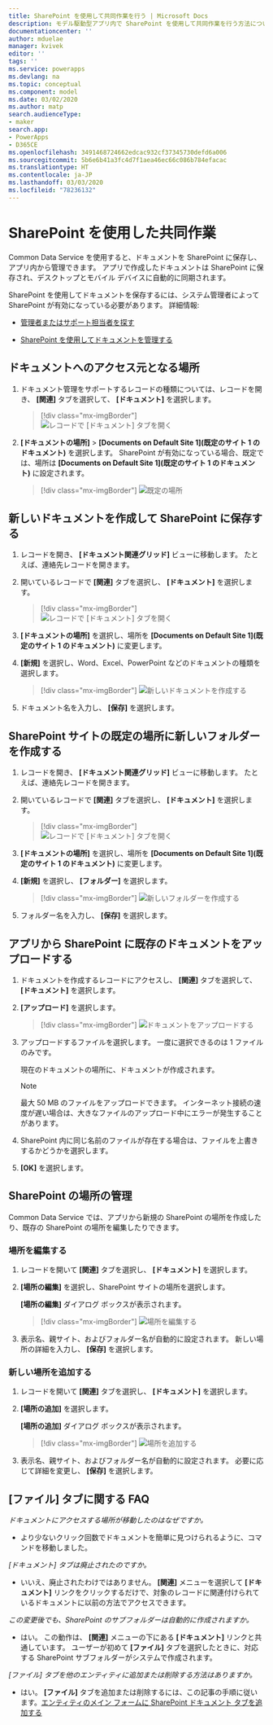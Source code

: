 ```yaml
---
title: SharePoint を使用して共同作業を行う | Microsoft Docs
description: モデル駆動型アプリ内で SharePoint を使用して共同作業を行う方法について説明します
documentationcenter: ''
author: mduelae
manager: kvivek
editor: ''
tags: ''
ms.service: powerapps
ms.devlang: na
ms.topic: conceptual
ms.component: model
ms.date: 03/02/2020
ms.author: matp
search.audienceType:
- maker
search.app:
- PowerApps
- D365CE
ms.openlocfilehash: 3491468724662edcac932cf37345730defd6a006
ms.sourcegitcommit: 5b6e6b41a3fc4d7f1aea46ec66c086b784efacac
ms.translationtype: HT
ms.contentlocale: ja-JP
ms.lasthandoff: 03/03/2020
ms.locfileid: "78236132"
---
```

# <a name="collaborate-using-sharepoint"></a>SharePoint を使用した共同作業 

Common Data Service を使用すると、ドキュメントを SharePoint に保存し、アプリ内から管理できます。 アプリで作成したドキュメントは SharePoint に保存され、デスクトップとモバイル デバイスに自動的に同期されます。

SharePoint を使用してドキュメントを保存するには、システム管理者によって SharePoint が有効になっている必要があります。 詳細情報:

-   [管理者またはサポート担当者を探す](find-admin.md)  

-   [SharePoint を使用してドキュメントを管理する](https://docs.microsoft.com/power-platform/admin/manage-documents-using-sharepoint)  

## <a name="where-do-you-access-the-documents-from"></a>ドキュメントへのアクセス元となる場所

1. ドキュメント管理をサポートするレコードの種類については、レコードを開き、 **[関連]** タブを選択して、 **[ドキュメント]** を選択します。

   > [!div class="mx-imgBorder"]
   > ![レコードで [ドキュメント] タブを開く](media/onedrive_nav.png "レコードで [ドキュメント] タブを開く")

2. **[ドキュメントの場所]**  >  **[Documents on Default Site 1]\(既定のサイト 1 のドキュメント\)** を選択します。 SharePoint が有効になっている場合、既定では、場所は **[Documents on Default Site 1]\(既定のサイト 1 のドキュメント\)** に設定されます。

   > [!div class="mx-imgBorder"]
   > ![既定の場所](media/sharepoint_defualtsite.png "既定の場所")


## <a name="create-a-new-document-and-save-it-to-sharepoint"></a>新しいドキュメントを作成して SharePoint に保存する

1. レコードを開き、 **[ドキュメント関連グリッド]** ビューに移動します。 たとえば、連絡先レコードを開きます。

2. 開いているレコードで **[関連]** タブを選択し、 **[ドキュメント]** を選択します。
 
    > [!div class="mx-imgBorder"]
    > ![レコードで [ドキュメント] タブを開く](media/onedrive_nav.png "レコードで [ドキュメント] タブを開く")

2. **[ドキュメントの場所]** を選択し、場所を **[Documents on Default Site 1]\(既定のサイト 1 のドキュメント\)** に変更します。

3. **[新規]** を選択し、Word、Excel、PowerPoint などのドキュメントの種類を選択します。

    > [!div class="mx-imgBorder"]
    > ![新しいドキュメントを作成する](media/onedrive_new_doc.png "新しいドキュメントを作成する")

4. ドキュメント名を入力し、 **[保存]** を選択します。  

## <a name="create-a-new-folder-in-the-default-sharepoint-site-location"></a>SharePoint サイトの既定の場所に新しいフォルダーを作成する

1. レコードを開き、 **[ドキュメント関連グリッド]** ビューに移動します。 たとえば、連絡先レコードを開きます。

2. 開いているレコードで **[関連]** タブを選択し、 **[ドキュメント]** を選択します。
 
    > [!div class="mx-imgBorder"]
    > ![レコードで [ドキュメント] タブを開く](media/onedrive_nav.png "レコードで [ドキュメント] タブを開く")

2. **[ドキュメントの場所]** を選択し、場所を **[Documents on Default Site 1]\(既定のサイト 1 のドキュメント\)** に変更します。

3. **[新規]** を選択し、 **[フォルダー]** を選択します。

    > [!div class="mx-imgBorder"]
    > ![新しいフォルダーを作成する](media/Sharepoint_new_folder.png "新しいフォルダーを作成する")
    
 4. フォルダー名を入力し、 **[保存]** を選択します。  
 
 
 ## <a name="upload-an-existing-document-to-sharepoint-from-your-app"></a>アプリから SharePoint に既存のドキュメントをアップロードする

1. ドキュメントを作成するレコードにアクセスし、 **[関連]** タブを選択して、 **[ドキュメント]** を選択します。
 
2. **[アップロード]** を選択します。

   > [!div class="mx-imgBorder"]
   > ![ドキュメントをアップロードする](media/upload_doc.png "ドキュメントのアップロード")

3. アップロードするファイルを選択します。 一度に選択できるのは 1 ファイルのみです。

   現在のドキュメントの場所に、ドキュメントが作成されます。

   > [!Note]
   > 最大 50 MB のファイルをアップロードできます。 インターネット接続の速度が遅い場合は、大きなファイルのアップロード中にエラーが発生することがあります。

4. SharePoint 内に同じ名前のファイルが存在する場合は、ファイルを上書きするかどうかを選択します。

5. **[OK]** を選択します。

## <a name="manage-sharepoint-locations"></a>SharePoint の場所の管理

Common Data Service では、アプリから新規の SharePoint の場所を作成したり、既存の SharePoint の場所を編集したりできます。

### <a name="edit-a-location"></a>場所を編集する

1. レコードを開いて **[関連]** タブを選択し、 **[ドキュメント]** を選択します。

2. **[場所の編集]** を選択し、SharePoint サイトの場所を選択します。

   **[場所の編集]** ダイアログ ボックスが表示されます。

   > [!div class="mx-imgBorder"]
   > ![場所を編集する](media/edit_location.png "場所を編集する")

3. 表示名、親サイト、およびフォルダー名が自動的に設定されます。 新しい場所の詳細を入力し、 **[保存]** を選択します。

### <a name="add-a-new-location"></a>新しい場所を追加する

1. レコードを開いて **[関連]** タブを選択し、 **[ドキュメント]** を選択します。

2. **[場所の追加]** を選択します。 

   **[場所の追加]** ダイアログ ボックスが表示されます。

   > [!div class="mx-imgBorder"]
   > ![場所を追加する](media/add_location.png "場所を追加する")

3. 表示名、親サイト、およびフォルダー名が自動的に設定されます。 必要に応じて詳細を変更し、 **[保存]** を選択します。

## <a name="files-tab-faq"></a>[ファイル] タブに関する FAQ

*ドキュメントにアクセスする場所が移動したのはなぜですか。* 
- より少ないクリック回数でドキュメントを簡単に見つけられるように、コマンドを移動しました。

*[ドキュメント] タブは廃止されたのですか。*
- いいえ、廃止されたわけではありません。 **[関連]** メニューを選択して **[ドキュメント]** リンクをクリックするだけで、対象のレコードに関連付けられているドキュメントに以前の方法でアクセスできます。

*この変更後でも、SharePoint のサブフォルダーは自動的に作成されますか。*
- はい。 この動作は、 **[関連]** メニューの下にある **[ドキュメント]** リンクと共通しています。 ユーザーが初めて **[ファイル]** タブを選択したときに、対応する SharePoint サブフォルダーがシステムで作成されます。 

*[ファイル] タブを他のエンティティに追加または削除する方法はありますか。*
- はい。 **[ファイル]** タブを追加または削除するには、この記事の手順に従います。[エンティティのメイン フォームに SharePoint ドキュメント タブを追加する](../maker/model-driven-apps/add-documents-tab-entity-main-form.md)  
